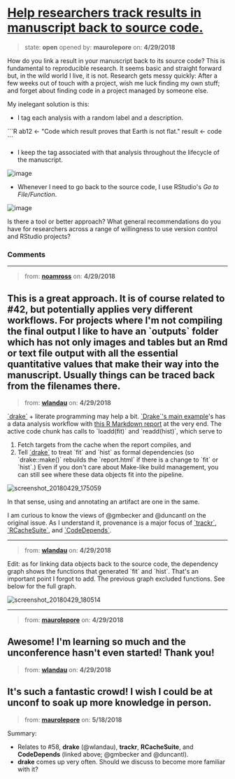 # [Help researchers track results in manuscript back to source code.](https://github.com/ropensci/unconf18/issues/46)

> state: **open** opened by: **maurolepore** on: **4/29/2018**

How do you link a result in your manuscript back to its source code? This is fundamental to reproducible research. It seems basic and straight forward but, in the wild world I live, it is not. Research gets messy quickly: After a few weeks out of touch with a project, wish me luck finding my own stuff; and forget about finding code in a project managed by someone else. 

My inelegant solution is this:

* I tag each analysis with a random label and a description.

&#x60;&#x60;&#x60;R
ab12 &lt;- &quot;Code which result proves that Earth is not flat.&quot;
result &lt;- code
&#x60;&#x60;&#x60;

* I keep the tag associated with that analysis throughout the lifecycle of the manuscript.

![image](https://user-images.githubusercontent.com/5856545/39407455-559397a6-4b94-11e8-84f1-e442606b59e9.png)

* Whenever I need to go back to the source code, I use RStudio&#x27;s _Go to File/Function_.

![image](https://user-images.githubusercontent.com/5856545/39407535-637b8e68-4b95-11e8-878a-2a7906db1164.png)

Is there a tool or better approach? What general recommendations do you have for researchers across a range of willingness to use version control and RStudio projects?

### Comments

---
> from: [**noamross**](https://github.com/ropensci/unconf18/issues/46#issuecomment-385285090) on: **4/29/2018**

This is a great approach.  It is of course related to #42, but potentially applies very different workflows.   For projects where I&#x27;m not compiling the final output I like to have an &#x60;outputs&#x60; folder which has not only images and tables but an Rmd or text file output with all the essential quantitative values that make their way into the manuscript.  Usually things can be traced back from the filenames there.
---
> from: [**wlandau**](https://github.com/ropensci/unconf18/issues/46#issuecomment-385285276) on: **4/29/2018**

[&#x60;drake&#x60;](https://github.com/ropensci/drake) + literate programming may help a bit. [&#x60;Drake&#x60;&#x27;s main example](https://ropensci.github.io/drake/articles/drake.html)&#x27;s has a data analysis workflow with [this R Markdown report](https://github.com/ropensci/drake/blob/master/inst/examples/main/report.Rmd) at the very end. The active code chunk has calls to &#x60;loadd(fit)&#x60; and &#x60;readd(hist)&#x60;, which serve to 

1. Fetch targets from the cache when the report compiles, and
2. Tell [&#x60;drake&#x60;](https://github.com/ropensci/drake) to treat &#x60;fit&#x60; and &#x60;hist&#x60; as formal dependencies (so &#x60;drake::make()&#x60; rebuilds the &#x60;report.html&#x60; if there is a change to &#x60;fit&#x60; or &#x60;hist&#x60;.) Even if you don&#x27;t care about Make-like build management, you can still see where these data objects fit into the pipeline.

![screenshot_20180429_175059](https://user-images.githubusercontent.com/1580860/39411322-e80d42ee-4bd5-11e8-8f3a-a56caa5b5203.png)

In that sense, using and annotating an artifact are one in the same.

I am curious to know the views of @gmbecker and @duncantl on the original issue. As I understand it, provenance is a major focus of [&#x60;trackr&#x60;](https://github.com/gmbecker/trackr), [&#x60;RCacheSuite&#x60;](https://github.com/gmbecker/RCacheSuite), and [&#x60;CodeDepends&#x60;](https://github.com/duncantl/CodeDepends).

---
> from: [**wlandau**](https://github.com/ropensci/unconf18/issues/46#issuecomment-385285604) on: **4/29/2018**

Edit: as for linking data objects back to the source code, the dependency graph shows the functions that generated &#x60;fit&#x60; and &#x60;hist&#x60;. That&#x27;s an important point I forgot to add. The previous graph excluded functions. See below for the full graph.

![screenshot_20180429_180514](https://user-images.githubusercontent.com/1580860/39411437-ebbe9080-4bd7-11e8-9843-d1870798f37f.png)

---
> from: [**maurolepore**](https://github.com/ropensci/unconf18/issues/46#issuecomment-385291374) on: **4/29/2018**

Awesome! I&#x27;m learning so much and the unconference hasn&#x27;t even started! Thank you!
---
> from: [**wlandau**](https://github.com/ropensci/unconf18/issues/46#issuecomment-385295746) on: **4/29/2018**

It&#x27;s such a fantastic crowd! I wish I could be at unconf to soak up more knowledge in person.
---
> from: [**maurolepore**](https://github.com/ropensci/unconf18/issues/46#issuecomment-390371674) on: **5/18/2018**

Summary: 
* Relates to #58, __drake__ (@wlandau),  __trackr__, __RCacheSuite__, and __CodeDepends__ (linked above; @gmbecker and @duncantl). 
* __drake__ comes up very often. Should we discuss to become more familiar with it?
